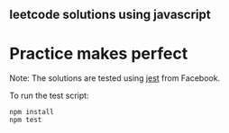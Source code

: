 ## leetcode solutions using javascript
# Practice makes perfect

Note: The solutions are tested using [jest](http://facebook.github.io/jest/) from Facebook.

To run the test script:

```
npm install
npm test

```

